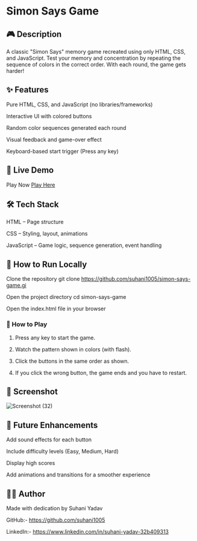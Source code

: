 # Simon Says Game

## 🎮 Description

A classic "Simon Says" memory game recreated using only HTML, CSS, and JavaScript. Test your memory and concentration by repeating the sequence of colors in the correct order. With each round, the game gets harder!

## ✨ Features

Pure HTML, CSS, and JavaScript (no libraries/frameworks)

Interactive UI with colored buttons

Random color sequences generated each round

Visual feedback and game-over effect

Keyboard-based start trigger (Press any key)

## 🚀 Live Demo

Play Now
[Play Here](https://suhani1005.github.io/simon-says-game/)

## 🛠️ Tech Stack

HTML  – Page structure

CSS – Styling, layout, animations

JavaScript – Game logic, sequence generation, event handling

## 📂 How to Run Locally
Clone the repository git clone https://github.com/suhani1005/simon-says-game.gi

Open the project directory
cd simon-says-game

Open the index.html file in your browser

### 🧠 How to Play

1. Press any key to start the game.


2. Watch the pattern shown in colors (with flash).


3. Click the buttons in the same order as shown.


4. If you click the wrong button, the game ends and you have to restart.

## 📸 Screenshot
![Screenshot (32)](https://github.com/user-attachments/assets/ad8d14b0-e765-408e-b116-b80401563c3a)


## 🔮 Future Enhancements

Add sound effects for each button

Include difficulty levels (Easy, Medium, Hard)

Display high scores

Add animations and transitions for a smoother experience

## 🙋‍♀️ Author

Made with dedication by Suhani Yadav

GitHub:- https://github.com/suhani1005

LinkedIn:- https://www.linkedin.com/in/suhani-yadav-32b409313
